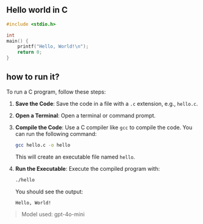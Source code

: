 ## Hello world in C

```c
#include <stdio.h>

int
main() {
    printf("Hello, World!\n");
    return 0;
}
```

## how to run it?

To run a C program, follow these steps:

1. **Save the Code**: Save the code in a file with a `.c` extension, e.g., `hello.c`.

2. **Open a Terminal**: Open a terminal or command prompt.

3. **Compile the Code**: Use a C compiler like `gcc` to compile the code. You can run the following command:
   ```bash
   gcc hello.c -o hello
   ```
   This will create an executable file named `hello`.

4. **Run the Executable**: Execute the compiled program with:
   ```bash
   ./hello
   ```
   You should see the output:
   ```
   Hello, World!
   ```

> Model used: gpt-4o-mini
